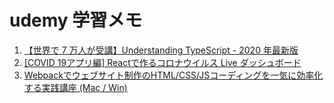 # udemy 学習メモ        
1. [【世界で 7 万人が受講】Understanding TypeScript - 2020 年最新版](https://www.udemy.com/share/103e4OCUMecllVRno=/)       
2. [[COVID 19アプリ編] Reactで作るコロナウイルス Live ダッシュボード](https://www.udemy.com/share/103t7uCUMecllVRno=/)      
3. [Webpackでウェブサイト制作のHTML/CSS/JSコーディングを一気に効率化する実践講座 (Mac / Win)](https://www.udemy.com/share/1033sGCUMecllVRno=/)
